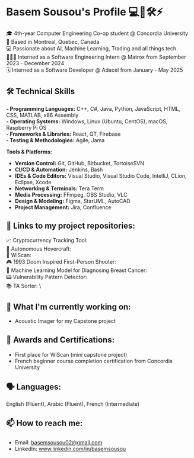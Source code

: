 # Basem Sousou's Profile 💻🦾🛠️⚡️

#### 
🎓 4th-year Computer Engineering Co-op student @ Concordia University\
📍 Based in Montreal, Quebec, Canada\
💻 Passionate about AI, Machine Learning, Trading and all things tech.\
👩🏻‍💻 Interned as a Software Engineering Intern @ Matrox from September 2023 - December 2024\
🗓️ Interned as a Software Developer @ Adacel from January - May 2025
##

## 🛠️ Technical Skills
**- Programming Languages:** C++, C#, Java, Python, JavaScript, HTML, CSS, MATLAB, x86 Assembly  
**- Operating Systems:** Windows, Linux (Ubuntu, CentOS), macOS, Raspberry Pi OS\
**- Frameworks & Libraries:** React, QT, Firebase  
**- Testing & Methodologies:** Agile, Jama

**Tools & Platforms:**  
- **Version Control:** Git, GitHub, Bitbucket, TortoiseSVN  
- **CI/CD & Automation:** Jenkins, Bash  
- **IDEs & Code Editors:** Visual Studio, Visual Studio Code, IntelliJ, CLion, Eclipse, Xcode  
- **Networking & Terminals:** Tera Term  
- **Media Processing:** FFmpeg, OBS Studio, VLC  
- **Design & Modeling:** Figma, StarUML, AutoCAD  
- **Project Management:** Jira, Confluence
  
## 🔗 Links to my project repositories:
📈 Cryptocurrency Tracking Tool: \
🔧 Autonomous Hovercraft: \
🛜 WiScan: \
🎮 1993 Doom Inspired First-Person Shooter: \
💊 Machine Learning Model for Diagnosing Breast Cancer: \
📟 Vulnerability Pattern Detector: \
📚 TA Sorter: \
##

## 🔭 What I'm currently working on:
- Acoustic Imager for my Capstone project
##

## 🥇 Awards and Certifications:
#### 
- First place for WiScan (mini capstone project)
- French beginner course completion certification from Concordia University
##

## 🗣️ Languages:
English (Fluent), Arabic (Fluent), French (Intermediate)

## 📫 How to reach me:
###
- Email: basemsousou02@gmail.com
- LinkedIn: www.linkedin.com/in/basemsousou
